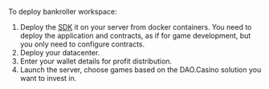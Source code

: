 To deploy bankroller workspace:

1. Deploy the [SDK](https://github.com/DaoCasino/find-the-ethereum) it on your server from docker containers. You need to deploy the application and contracts, as if for game development, but you only need to configure contracts.
2. Deploy your datacenter.
3. Enter your wallet details for profit distribution. 
4. Launch the server, choose games based on the DAO.Casino  solution you want to invest in.  

